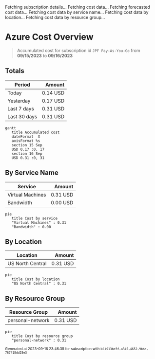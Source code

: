 Fetching subscription details...
Fetching cost data...
Fetching forecasted cost data...
Fetching cost data by service name...
Fetching cost data by location...
Fetching cost data by resource group...
# Azure Cost Overview

> Accumulated cost for subscription id `JPF Pay-As-You-Go` from **09/15/2023** to **09/16/2023**

## Totals

|Period|Amount|
|---|---:|
|Today|0.14 USD|
|Yesterday|0.17 USD|
|Last 7 days|0.31 USD|
|Last 30 days|0.31 USD|

```mermaid
gantt
   title Accumulated cost
   dateFormat  X
   axisFormat %s
   section 15 Sep
   USD 0.17 :0, 17
   section 16 Sep
   USD 0.31 :0, 31
```

## By Service Name

|Service|Amount|
|---|---:|
|Virtual Machines|0.31 USD|
|Bandwidth|0.00 USD|

```mermaid
pie
   title Cost by service
   "Virtual Machines" : 0.31
   "Bandwidth" : 0.00
```

## By Location

|Location|Amount|
|---|---:|
|US North Central|0.31 USD|

```mermaid
pie
   title Cost by location
   "US North Central" : 0.31
```

## By Resource Group

|Resource Group|Amount|
|---|---:|
|personal-network|0.31 USD|

```mermaid
pie
   title Cost by resource group
   "personal-network" : 0.31
```

<sup>Generated at 2023-09-16 23:46:35 for subscription with id `4913be3f-a345-4652-9bba-767418dd25e3`</sup>
